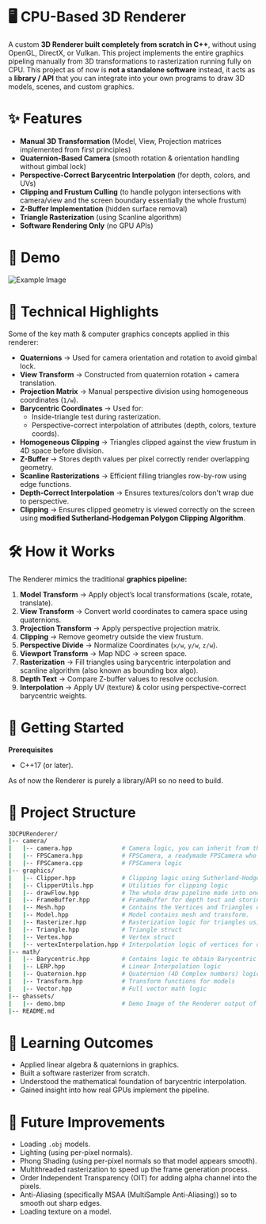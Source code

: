 ﻿# 🖥️ CPU-Based 3D Renderer
A custom **3D Renderer built completely from scratch in C++**, without using OpenGL, DirectX, or Vulkan.
This project implements the entire graphics pipeling manually from 3D transformations to rasterization running fully on CPU.
This project as of now is **not a standalone software** instead, it acts as a **library / API** that you can integrate into your own programs
to draw 3D models, scenes, and custom graphics.

# ✨ Features
* **Manual 3D Transformation** (Model, View, Projection matrices implemented from first principles)
* **Quaternion-Based Camera** (smooth rotation & orientation handling without gimbal lock)
* **Perspective-Correct Barycentric Interpolation** (for depth, colors, and UVs)
* **Clipping and Frustum Culling** (to handle polygon intersections with camera/view and the screen boundary essentially the whole frustum)
* **Z-Buffer Implementation** (hidden surface removal)
* **Triangle Rasterization** (using Scanline algorithm)
* **Software Rendering Only** (no GPU APIs)

# 📸 Demo
![Example Image](ghassets/demo.bmp?raw=true "A Rotated Cube with Interpolated Colors along the constituent triangle surfaces")

# 🔬 Technical Highlights
Some of the key math & computer graphics concepts applied in this renderer:
* **Quaternions** → Used for camera orientation and rotation to avoid gimbal lock.
* **View Transform** → Constructed from quaternion rotation + camera translation.
* **Projection Matrix** → Manual perspective division using homogeneous coordinates (`1/w`).
* **Barycentric Coordinates** → Used for:
	* Inside-triangle test during rasterization.
	* Perspective-correct interpolation of attributes (depth, colors, texture coords).
* **Homogeneous Clipping** → Triangles clipped against the view frustum in 4D space before division.
* **Z-Buffer** → Stores depth values per pixel correctly render overlapping geometry.
* **Scanline Rasterizations** → Efficient filling triangles row-by-row using edge functions.
* **Depth-Correct Interpolation** → Ensures textures/colors don't wrap due to perspective.
* **Clipping** → Ensures clipped geometry is viewed correctly on the screen using **modified Sutherland-Hodgeman Polygon Clipping Algorithm**.

# 🛠️ How it Works
The Renderer mimics the traditional **graphics pipeline:**
1. **Model Transform** → Apply object’s local transformations (scale, rotate, translate).
2. **View Transform** → Convert world coordinates to camera space using quaternions.
3. **Projection Transform** → Apply perspective projection matrix.
4. **Clipping** → Remove geometry outside the view frustum.
5. **Perspective Divide** → Normalize Coordinates (`x/w`, `y/w`, `z/w`).
6. **Viewport Transform** → Map NDC → screen space.
7. **Rasterization** → Fill triangles using barycentric interpolation and scanline algorithm (also known as bounding box algo).
8. **Depth Text** → Compare Z-buffer values to resolve occlusion.
9. **Interpolation** → Apply UV (texture) & color using perspective-correct barycentric weights.

# 🚀 Getting Started
**Prerequisites**
* C++17 (or later).

As of now the Renderer is purely a library/API so no need to build.

# 📂 Project Structure

```bash
3DCPURenderer/
|-- camera/
|	|-- camera.hpp				# Camera logic, you can inherit from this to create your own camera
|	|-- FPSCamera.hpp			# FPSCamera, a readymade FPSCamera who does not want to build their own.
|	|-- FPSCamera.cpp			# FPSCamera logic
|-- graphics/
|	|-- Clipper.hpp				# Clipping logic using Sutherland-Hodgeman
|	|-- ClipperUtils.hpp		# Utilities for clipping logic
|	|-- drawFlow.hpp			# The whole draw pipeline made into one function call
|	|-- FrameBuffer.hpp			# FrameBuffer for depth test and storing pixel colors
|	|-- Mesh.hpp				# Contains the Vertices and Triangles of the model
|	|-- Model.hpp				# Model contains mesh and transform.
|	|-- Rasterizer.hpp			# Rasterization logic for triangles using Scanline Algo
|	|-- Triangle.hpp			# Triangle struct
|	|-- Vertex.hpp				# Vertex struct
|	|-- vertexInterpolation.hpp	# Interpolation logic of vertices for clipping
|-- math/
|	|-- Barycentric.hpp			# Contains logic to obtain Barycentric coordinates of a pixel inside a triangle
|	|-- LERP.hpp				# Linear Interpolation logic
|	|-- Quaternion.hpp			# Quaternion (4D Complex numbers) logic
|	|-- Transform.hpp			# Transform functions for models
|	|-- Vector.hpp				# Full vector math logic
|-- ghassets/
|	|-- demo.bmp				# Demo Image of the Renderer output of a cube with different vertex colors
|-- README.md
```


# 🧠 Learning Outcomes
* Applied linear algebra & quaternions in graphics.
* Built a software rasterizer from scratch.
* Understood the mathematical foundation of barycentric interpolation.
* Gained insight into how real GPUs implement the pipeline.

# 🔮 Future Improvements
* Loading `.obj` models.
* Lighting (using per-pixel normals).
* Phong Shading (using per-pixel normals so that model appears smooth).
* Multithreaded rasterization to speed up the frame generation process.
* Order Independent Transparency (OIT) for adding alpha channel into the pixels.
* Anti-Aliasing (specifically MSAA (MultiSample Anti-Aliasing)) so to smooth out sharp edges.
* Loading texture on a model.